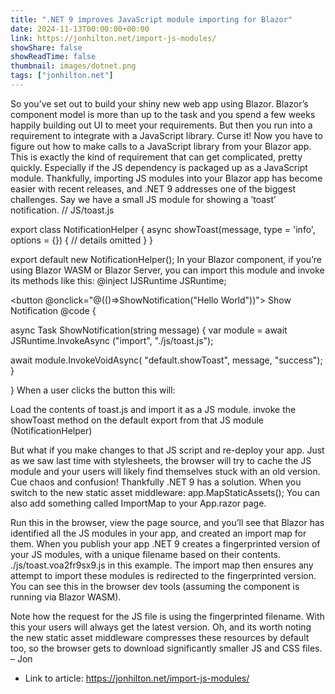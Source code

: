 ```yaml
---
title: ".NET 9 improves JavaScript module importing for Blazor"
date: 2024-11-13T00:00:00+00:00
link: https://jonhilton.net/import-js-modules/
showShare: false
showReadTime: false
thumbnail: images/dotnet.png
tags: ["jonhilton.net"]
---
```

So you’ve set out to build your shiny new web app using Blazor.
Blazor’s component model is more than up to the task and you spend a few weeks happily building out UI to meet your requirements.
But then you run into a requirement to integrate with a JavaScript library.
Curse it! Now you have to figure out how to make calls to a JavaScript library from your Blazor app.
This is exactly the kind of requirement that can get complicated, pretty quickly.
Especially if the JS dependency is packaged up as a JavaScript module.
Thankfully, importing JS modules into your Blazor app has become easier with recent releases, and .NET 9 addresses one of the biggest challenges.
Say we have a small JS module for showing a ’toast’ notification.
// JS/toast.js

export class NotificationHelper {
 async showToast(message, type = 'info', options = {}) {
 // details omitted
 }
}

export default new NotificationHelper();
In your Blazor component, if you’re using Blazor WASM or Blazor Server, you can import this module and invoke its methods like this:
@inject IJSRuntime JSRuntime;

<button @onclick="@(()=>ShowNotification("Hello World"))">
 Show Notification
</button>
@code {

 async Task ShowNotification(string message)
 {
 var module = await
 JSRuntime.InvokeAsync<IJSObjectReference>
 ("import", "./js/toast.js");

 await module.InvokeVoidAsync(
 "default.showToast", message, "success");
 }

}
When a user clicks the button this will:

Load the contents of toast.js and import it as a JS module.
invoke the showToast method on the default export from that JS module (NotificationHelper)

But what if you make changes to that JS script and re-deploy your app.
Just as we saw last time with stylesheets, the browser will try to cache the JS module and your users will likely find themselves stuck with an old version.
Cue chaos and confusion!
Thankfully .NET 9 has a solution.
When you switch to the new static asset middleware:
app.MapStaticAssets();
You can also add something called ImportMap to your App.razor page.
<head>
 <!-- existing code-->
 <ImportMap />
</head>
Run this in the browser, view the page source, and you’ll see that Blazor has identified all the JS modules in your app, and created an import map for them.
<script type="importmap">{
 "imports": {
 // other imports
 "./js/toast.js": "./js/toast.voa2fr9sx9.js",
 }
}</script>
When you publish your app .NET 9 creates a fingerprinted version of your JS modules, with a unique filename based on their contents.
./js/toast.voa2fr9sx9.js in this example.
The import map then ensures any attempt to import these modules is redirected to the fingerprinted version.
You can see this in the browser dev tools (assuming the component is running via Blazor WASM).

Note how the request for the JS file is using the fingerprinted filename.
With this your users will always get the latest version.
Oh, and its worth noting the new static asset middleware compresses these resources by default too, so the browser gets to download significantly smaller JS and CSS files.
– Jon

- Link to article: https://jonhilton.net/import-js-modules/